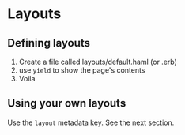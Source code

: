 Layouts
=======

Defining layouts
----------------

1. Create a file called layouts/default.haml (or .erb)
2. use `yield` to show the page's contents
3. Voila

Using your own layouts
----------------------

Use the `layout` metadata key. See the next section.
